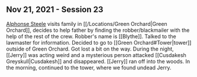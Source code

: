 ## Nov 21, 2021 - Session 23
[Alphonse Steele](../Characters/PCs/Alphonse%20Steele.md) visits family in [[/Locations/Green Orchard|Green Orchard]], decides to help father by finding the robber/blackmailer with the help of the rest of the crew. 
Robber's name is [[Blythe]]. 
Talked to the lawmaster for information. Decided to go to [[Green Orchard#Tower|tower]] outside of Green Orchard.
Got lost a bit on the way. 
During the night, [[Jerry]] was acting weird and a mysterious person attacked [[Cusdakesh Greyskull|Cusdakesh]] and disappeared. [[Jerry]] ran off into the woods.
In the morning, continued to the tower, where we found undead Jerry.